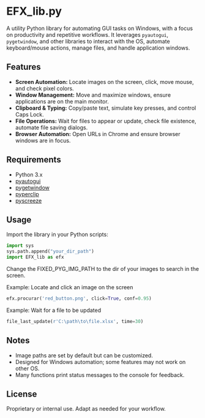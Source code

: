 # EFX_lib.py

A utility Python library for automating GUI tasks on Windows, with a focus on productivity and repetitive workflows. It leverages `pyautogui`, `pygetwindow`, and other libraries to interact with the OS, automate keyboard/mouse actions, manage files, and handle application windows.

## Features

- **Screen Automation:** Locate images on the screen, click, move mouse, and check pixel colors.
- **Window Management:** Move and maximize windows, ensure applications are on the main monitor.
- **Clipboard & Typing:** Copy/paste text, simulate key presses, and control Caps Lock.
- **File Operations:** Wait for files to appear or update, check file existence, automate file saving dialogs.
- **Browser Automation:** Open URLs in Chrome and ensure browser windows are in focus.

## Requirements

- Python 3.x
- [pyautogui](https://pypi.org/project/PyAutoGUI/)
- [pygetwindow](https://pypi.org/project/PyGetWindow/)
- [pyperclip](https://pypi.org/project/pyperclip/)
- [pyscreeze](https://pypi.org/project/Pyscreeze/)

## Usage

Import the library in your Python scripts:
```python
import sys
sys.path.append("your_dir_path")
import EFX_lib as efx
```

Change the FIXED_PYG_IMG_PATH to the dir of your images to search in the screen.

Example: Locate and click an image on the screen

```python
efx.procurar('red_button.png', click=True, conf=0.95)
```

Example: Wait for a file to be updated

```python
file_last_update(r'C:\path\to\file.xlsx', time=30)
```

## Notes

- Image paths are set by default but can be customized.
- Designed for Windows automation; some features may not work on other OS.
- Many functions print status messages to the console for feedback.

## License

Proprietary or internal use. Adapt as needed for your workflow.
